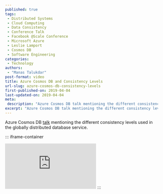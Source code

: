 ```yaml
---
published: true
tags:
 - Distributed Systems
 - Cloud Computing
 - Data Consistency
 - Conference Talk
 - Facebook @Scale Conference
 - Microsoft Azure
 - Leslie Lamport
 - Cosmos DB
 - Software Engineering
categories:
 - Technology
authors:
 - "Manas Talukdar"
post-format: video
title: Azure Cosmos DB and Consistency Levels
url-slug: azure-cosmos-db-consistency-levels
first-published-on: 2019-04-04
last-updated-on: 2019-04-04
meta:
 description: "Azure Cosmos DB talk mentioning the different consistency levels used in the globally distributed database service."
excerpt: "Azure Cosmos DB talk mentioning the different consistency levels used in the globally distributed database service."
---
```


Azure Cosmos DB [talk](https://www.facebook.com/atscaleevents/videos/1918977595042002/) mentioning the different consistency levels used in the globally distributed database service.

::: iframe-container
<iframe frameborder=0 src="https://www.facebook.com/plugins/video.php?href=https://www.facebook.com/atscaleevents/videos/1918977595042002/"></iframe>
:::
